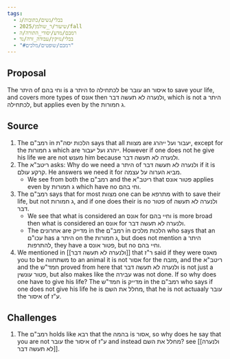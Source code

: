 ```yaml
---
tags:
  - בבלי/נשים/כתובות/ג
  - שיעור/ר_שולמן/2025/fall
  - רמבם/מדע/יסודי_התורה/ה
  - בבלי/נזיקין/עבודה_זרה/נד
  - "#רמבם/שופטים/מלכים"
---
```

## Proposal

The היתר of וחי בהם is a היתר to לכתחילה be עובר an איסור to save your life, and covers more types of אונס then ולנערה לא תעשה דבר, which is not a היתר לכתחילה, but applies even by the ג חמורות.
## Source

1. The רמב"ם in הלכות יסה"ת says that all מצוות are יעבור  ועל ייהרג, except for the ג חמורות which are ייהרג ועל יעבור. However if one does not he give his life we are not מענש him because ולנערה לא תעשה דבר.
2. The ריטב"א asks: Why do we need a היתר of ולנערה לא תעשה דבר if it is קרקע עולם. He answers we need it for מביא הערוה על עצמה.
	+ We see from both the רמב"ם and the ריטב"א that פטור אונס applies even by ג חמורות which have no וחי בהם.
3. The רמב"ם says that for most מצוות one can be מתרפא with to save their life, but not ג חמורות, and if one does their is no פטור of ולנערה לא תעשה דבר. 
	+ We see that what is considered an אונס for וחיי בהם is more broad then what is considered an אונס for ולנערה לא תעשה דבר.
	+ The אחרונים are מדייק in the רמב"ם in הלכות מלכים who says that an עכו"ם has a היתר on the ג חמורות, but does not mention a היתר להתרפות, they have a פטור אונס, but no וחיי בהם.
4. We mentioned in [[ולנערה לא תעשה דבר]] that ר"ז said if they were מאנס you to be משתחווה  to an animal it is not אסור for the מזבח, and the ריטב"א and the חמד"ש proved from here that ולנערה לא תעשה דבר is not just a פטור עונשין, but also makes like the עבירה was not done. If so why does one have to give his life? The חמד"ש is מדייק in the רמב"ם who says if one does not give his life he is מחלל את השם, that he is not actuaaly עובר the איסור of ע"ז.
## Challenges

1. The רמב"ם holds like רבא that the בהמה is אסור, so why does he say that you are not עובר the איסור of ע"ז and instead מחלל את השם? see [[ולנערה לא תעשה דבר]].